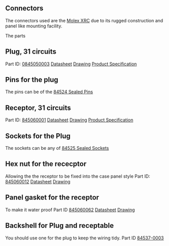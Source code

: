 Connectors
----------

The connectors used are the [Molex XRC](http://www.molex.com/molex/products/family?key=xrc_extra_rugged_circular_sealed_plugs_and_receptacles&channel=products&pageTitle=Introduction) due to its rugged construction and panel like mounting facility.

The parts

## Plug, 31 circuits
Part ID: [0845050003](http://www.molex.com/molex/products/datasheet.jsp?part=active/0845050003_CRIMP_HOUSINGS.xml)
[Datasheet](http://www.molex.com/elqNow/elqRedir.htm?ref=http://www.molex.com/webdocs/datasheets/pdf/en-us/0845050003_CRIMP_HOUSINGS.pdf)
[Drawing](http://www.molex.com/elqNow/elqRedir.htm?ref=http://www.molex.com/pdm_docs/sd/845050003_sd.pdf)
[Product Specification](http://www.molex.com/elqNow/elqRedir.htm?ref=http://www.molex.com/pdm_docs/ps/PS-84501-001.pdf)


## Pins for the plug
The pins can be of the [84524 Sealed Pins](http://www.molex.com/molex/products/listview.jsp?query=84524&path=cHome%23%23-1%23%23-1~~ncCRIMPTERMINALS%23%230%23%233&offset=0&autoNav=1&sType=s&filter=&fs=&channel=Products)

## Receptor, 31 circuits
Part ID: [845060001](http://www.molex.com/molex/products/datasheet.jsp?part=active/0845060001_CRIMP_HOUSINGS.xml)
[Datasheet](http://www.molex.com/elqNow/elqRedir.htm?ref=http://www.molex.com/webdocs/datasheets/pdf/en-us/0845060001_CRIMP_HOUSINGS.pdf)
[Drawing](http://www.molex.com/elqNow/elqRedir.htm?ref=http://www.molex.com/pdm_docs/sd/845060001_sd.pdf)
[Product Specification](http://www.molex.com/elqNow/elqRedir.htm?ref=http://www.molex.com/pdm_docs/ps/PS-84501-001.pdf)

## Sockets for the Plug
The sockets can be any of [84525 Sealed Sockets](http://www.molex.com/molex/products/listview.jsp?query=84525&path=cHome%23%23-1%23%23-1~~ncCRIMPTERMINALS%23%230%23%233&offset=0&autoNav=1&sType=s&filter=&fs=&channel=Products)

## Hex nut for the rececptor
Allowing the the receptor to be fixed into the case panel style
Part ID: [845060012](http://www.molex.com/molex/products/datasheet.jsp?part=active/0845060012_ACCESSORIES.xml)
[Datasheet](http://www.molex.com/elqNow/elqRedir.htm?ref=http://www.molex.com/webdocs/datasheets/pdf/en-us/0845060012_ACCESSORIES.pdf)
[Drawing](http://www.molex.com/elqNow/elqRedir.htm?ref=http://www.molex.com/pdm_docs/sd/845060012_sd.pdf)

## Panel gasket for the receptor
To make it water proof
Part ID [845060062](http://www.molex.com/molex/products/datasheet.jsp?part=active/0845060062_ACCESSORIES.xml)
[Datasheet](http://www.molex.com/elqNow/elqRedir.htm?ref=http://www.molex.com/webdocs/datasheets/pdf/en-us/0845060062_ACCESSORIES.pdf)
[Drawing](http://www.molex.com/elqNow/elqRedir.htm?ref=http://www.molex.com/pdm_docs/sd/845060062_sd.pdf)

## Backshell for Plug and receptable
You should use one for the plug to keep the wiring tidy.
Part ID [84537-0003](http://www.molex.com/molex/products/datasheet.jsp?part=active/0845370003_ACCESSORIES.xml)

